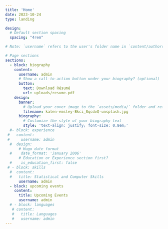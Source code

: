 ```yaml
---
title: 'Home'
date: 2023-10-24
type: landing

design:
  # Default section spacing
  spacing: "4rem"

# Note: `username` refers to the user's folder name in `content/authors/`

# Page sections
sections:
  - block: biography
    content:
      username: admin
      # Show a call-to-action button under your biography? (optional)
      button:
        text: Download Résumé
        url: uploads/resume.pdf
    design:
      banner:
        # Upload your cover image to the `assets/media/` folder and reference it here
        filename: kalen-emsley-Bkci_8qcdvQ-unsplash.jpg
      biography:
        # Customize the style of your biography text
        style: 'text-align: justify; font-size: 0.8em;'
  #- block: experience
 #   content:
 #     username: admin
  #  design:
      # Hugo date format
  #    date_format: 'January 2006'
      # Education or Experience section first?
  #    is_education_first: false
 # - block: skills
  #  content:
  #   title: Statistical and Computer Skills
      username: admin
  - block: upcoming events
    content:
      title: Upcoming Events
      username: admin
  # - block: languages
   # content:
   #   title: Languages
   #   username: admin
---
```

